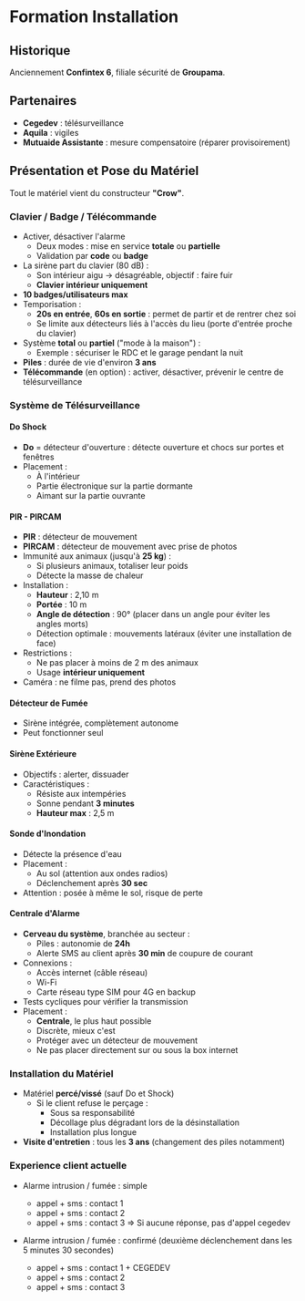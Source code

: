 # Formation Installation

## Historique

Anciennement **Confintex 6**, filiale sécurité de **Groupama**.

## Partenaires

- **Cegedev** : télésurveillance  
- **Aquila** : vigiles  
- **Mutuaide Assistante** : mesure compensatoire (réparer provisoirement)

## Présentation et Pose du Matériel

Tout le matériel vient du constructeur **"Crow"**.

### Clavier / Badge / Télécommande

- Activer, désactiver l'alarme
  - Deux modes : mise en service **totale** ou **partielle**
  - Validation par **code** ou **badge**
- La sirène part du clavier (80 dB) : 
  - Son intérieur aigu -> désagréable, objectif : faire fuir
  - **Clavier intérieur uniquement**
- **10 badges/utilisateurs max**
- Temporisation :
  - **20s en entrée**, **60s en sortie** : permet de partir et de rentrer chez soi
  - Se limite aux détecteurs liés à l'accès du lieu (porte d'entrée proche du clavier)
- Système **total** ou **partiel** ("mode à la maison") :
  - Exemple : sécuriser le RDC et le garage pendant la nuit
- **Piles** : durée de vie d'environ **3 ans**
- **Télécommande** (en option) : activer, désactiver, prévenir le centre de télésurveillance

### Système de Télésurveillance

#### Do Shock

- **Do** = détecteur d'ouverture : détecte ouverture et chocs sur portes et fenêtres
- Placement :
  - À l'intérieur
  - Partie électronique sur la partie dormante
  - Aimant sur la partie ouvrante

#### PIR - PIRCAM

- **PIR** : détecteur de mouvement  
- **PIRCAM** : détecteur de mouvement avec prise de photos  
- Immunité aux animaux (jusqu'à **25 kg**) :
  - Si plusieurs animaux, totaliser leur poids
  - Détecte la masse de chaleur
- Installation :
  - **Hauteur** : 2,10 m
  - **Portée** : 10 m
  - **Angle de détection** : 90° (placer dans un angle pour éviter les angles morts)
  - Détection optimale : mouvements latéraux (éviter une installation de face)
- Restrictions :
  - Ne pas placer à moins de 2 m des animaux
  - Usage **intérieur uniquement**
- Caméra : ne filme pas, prend des photos

#### Détecteur de Fumée

- Sirène intégrée, complètement autonome
- Peut fonctionner seul

#### Sirène Extérieure

- Objectifs : alerter, dissuader
- Caractéristiques :
  - Résiste aux intempéries
  - Sonne pendant **3 minutes**
  - **Hauteur max** : 2,5 m

#### Sonde d'Inondation

- Détecte la présence d'eau
- Placement :
  - Au sol (attention aux ondes radios)
  - Déclenchement après **30 sec**
- Attention : posée à même le sol, risque de perte

#### Centrale d'Alarme

- **Cerveau du système**, branchée au secteur :
  - Piles : autonomie de **24h**
  - Alerte SMS au client après **30 min** de coupure de courant
- Connexions :
  - Accès internet (câble réseau)
  - Wi-Fi
  - Carte réseau type SIM pour 4G en backup
- Tests cycliques pour vérifier la transmission
- Placement :
  - **Centrale**, le plus haut possible
  - Discrète, mieux c'est
  - Protéger avec un détecteur de mouvement
  - Ne pas placer directement sur ou sous la box internet

### Installation du Matériel

- Matériel **percé/vissé** (sauf Do et Shock)
  - Si le client refuse le perçage :
    - Sous sa responsabilité
    - Décollage plus dégradant lors de la désinstallation
    - Installation plus longue
- **Visite d'entretien** : tous les **3 ans** (changement des piles notamment)

### Experience client actuelle

- Alarme intrusion / fumée : simple
  - appel + sms : contact 1
  - appel + sms : contact 2
  - appel + sms : contact 3
  => Si aucune réponse, pas d'appel cegedev

- Alarme intrusion / fumée : confirmé (deuxième déclenchement dans les 5 minutes 30 secondes)
  - appel + sms : contact 1 + CEGEDEV
  - appel + sms : contact 2
  - appel + sms : contact 3
